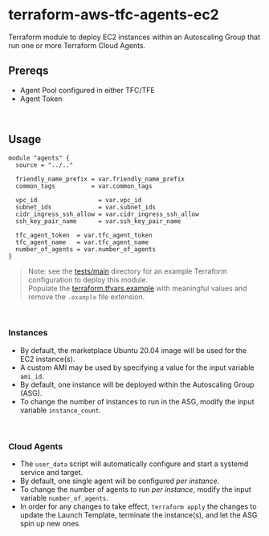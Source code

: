 # terraform-aws-tfc-agents-ec2
Terraform module to deploy EC2 instances within an Autoscaling Group that run one or more Terraform Cloud Agents.

## Prereqs
- Agent Pool configured in either TFC/TFE
- Agent Token
<p>&nbsp;</p>

## Usage
```hcl
module "agents" {
  source = "../.."

  friendly_name_prefix = var.friendly_name_prefix
  common_tags          = var.common_tags

  vpc_id                 = var.vpc_id
  subnet_ids             = var.subnet_ids
  cidr_ingress_ssh_allow = var.cidr_ingress_ssh_allow
  ssh_key_pair_name      = var.ssh_key_pair_name

  tfc_agent_token  = var.tfc_agent_token
  tfc_agent_name   = var.tfc_agent_name
  number_of_agents = var.number_of_agents
}
```

> Note: see the [tests/main](./tests/main) directory for an example Terraform configuration to deploy this module.  
> Populate the [terraform.tfvars.example](./tests/main/terraform.tfvars.example) with meaningful values and remove the `.example` file extension.
<p>&nbsp;</p>

### Instances
- By default, the marketplace Ubuntu 20.04 image will be used for the EC2 instance(s).
- A custom AMI may be used by specifying a value for the input variable `ami_id`.
- By default, one instance will be deployed within the Autoscaling Group (ASG).
- To change the number of instances to run in the ASG, modify the input variable `instance_count`.
<p>&nbsp;</p>

### Cloud Agents
- The `user_data` script will automatically configure and start a systemd service and target.
- By default, one single agent will be configured _per instance_.
- To change the number of agents to run _per instance_, modify the input variable `number_of_agents`.
- In order for any changes to take effect, `terraform apply` the changes to update the Launch Template, terminate the instance(s), and let the ASG spin up new ones.
<p>&nbsp;</p>
